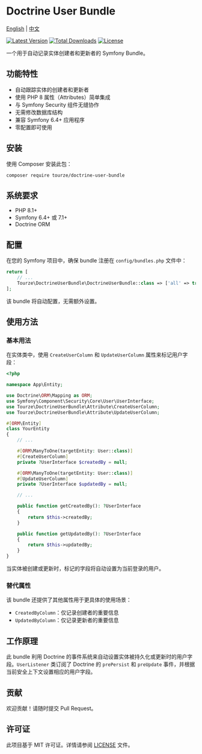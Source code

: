 # Doctrine User Bundle

[English](README.md) | [中文](README.zh-CN.md)

[![Latest Version](https://img.shields.io/packagist/v/tourze/doctrine-user-bundle.svg?style=flat-square)](https://packagist.org/packages/tourze/doctrine-user-bundle)
[![Total Downloads](https://img.shields.io/packagist/dt/tourze/doctrine-user-bundle.svg?style=flat-square)](https://packagist.org/packages/tourze/doctrine-user-bundle)
[![License](https://img.shields.io/github/license/tourze/doctrine-user-bundle.svg?style=flat-square)](LICENSE)

一个用于自动记录实体创建者和更新者的 Symfony Bundle。

## 功能特性

- 自动跟踪实体的创建者和更新者
- 使用 PHP 8 属性（Attributes）简单集成
- 与 Symfony Security 组件无缝协作
- 无需修改数据库结构
- 兼容 Symfony 6.4+ 应用程序
- 零配置即可使用

## 安装

使用 Composer 安装此包：

```bash
composer require tourze/doctrine-user-bundle
```

## 系统要求

- PHP 8.1+
- Symfony 6.4+ 或 7.1+
- Doctrine ORM

## 配置

在您的 Symfony 项目中，确保 bundle 注册在 `config/bundles.php` 文件中：

```php
return [
    // ...
    Tourze\DoctrineUserBundle\DoctrineUserBundle::class => ['all' => true],
];
```

该 bundle 将自动配置，无需额外设置。

## 使用方法

### 基本用法

在实体类中，使用 `CreateUserColumn` 和 `UpdateUserColumn` 属性来标记用户字段：

```php
<?php

namespace App\Entity;

use Doctrine\ORM\Mapping as ORM;
use Symfony\Component\Security\Core\User\UserInterface;
use Tourze\DoctrineUserBundle\Attribute\CreateUserColumn;
use Tourze\DoctrineUserBundle\Attribute\UpdateUserColumn;

#[ORM\Entity]
class YourEntity
{
    // ...

    #[ORM\ManyToOne(targetEntity: User::class)]
    #[CreateUserColumn]
    private ?UserInterface $createdBy = null;

    #[ORM\ManyToOne(targetEntity: User::class)]
    #[UpdateUserColumn]
    private ?UserInterface $updatedBy = null;

    // ...

    public function getCreatedBy(): ?UserInterface
    {
        return $this->createdBy;
    }

    public function getUpdatedBy(): ?UserInterface
    {
        return $this->updatedBy;
    }
}
```

当实体被创建或更新时，标记的字段将自动设置为当前登录的用户。

### 替代属性

该 bundle 还提供了其他属性用于更具体的使用场景：

- `CreatedByColumn`：仅记录创建者的重要信息
- `UpdatedByColumn`：仅记录更新者的重要信息

## 工作原理

此 bundle 利用 Doctrine 的事件系统来自动设置实体被持久化或更新时的用户字段。`UserListener` 类订阅了 Doctrine 的
`prePersist` 和 `preUpdate` 事件，并根据当前安全上下文设置相应的用户字段。

## 贡献

欢迎贡献！请随时提交 Pull Request。

## 许可证

此项目基于 MIT 许可证。详情请参阅 [LICENSE](LICENSE) 文件。

